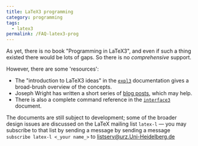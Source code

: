 ```yaml
---
title: LaTeX3 programming
category: programming
tags:
  - latex3
permalink: /FAQ-latex3-prog
---
```


As yet, there is no book "Programming in LaTeX3", and even if
such a thing existed there would be lots of gaps.  So there is no
_comprehensive_ support.

However, there are some 'resources':
  

-  The "introduction to LaTeX3 ideas" in the [`expl3`](https://ctan.org/pkg/expl3)
    documentation gives a broad-brush overview of the concepts.
-  Joseph Wright has written a short series of 
    [blog posts](https://www.texdev.net/index.php?s=programming+latex3),
    which may help.
-  There is also a complete command reference in the
    [`interface3`](https://ctan.org/pkg/l3kernel) document.

The documents are still subject to development; some of the broader
design issues are discussed on the LaTeX mailing list
`latex-l`&nbsp;&mdash; you may subscribe to that list by sending a
message by sending a message
  `subscribe latex-l <_your name_>`
to <a href="mailto:listserv@urz.Uni-Heidelberg.de">listserv@urz.Uni-Heidelberg.de</a>

